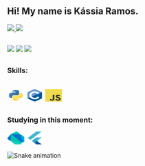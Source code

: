 ## Hi! My name is Kássia Ramos.

<div>
  <a href = "https://github.com/kassia-ramos">
  <img height= "170em" src= "https://github-readme-stats.vercel.app/api?username=kassia-ramos&show_icons=true&theme=tokyonight&include_all_commits=true&count_private=true"/>
  <img height="160em" src= "https://github-readme-stats.vercel.app/api/top-langs/?username=kassia-ramos&layout=compact&langs_count-16&theme=tokyonight"/>
</div>  

##

<div>
  <a href="https://www.instagram.com/kassia__ramoss" target="_blank"><img src= "https://img.shields.io/badge/Instagram-E4405F?style=for-the-badge&logo=instagram&logoColor=white" target="_blank"></a> 
  <a href="www.linkedin.com/in/kassia-ramos-oliveira-291969254" target="_blank"><img src= "https://img.shields.io/badge/LinkedIn-0077B5?style=for-the-badge&logo=linkedin&logoColor=white" target="_blank"></a> 
  <a href="https://mail.google.com/mail/u/0/#inbox" target="_blank"><img src= "https://img.shields.io/badge/Gmail-D14836?style=for-the-badge&logo=gmail&logoColor=white" target="_blank"></a> 
</div>

##

### Skills: 
<div style = "display: inline_block"><br>
  <img allign= "center" alt = "Kassia-Python" height="30" width="40" src = "https://raw.githubusercontent.com/devicons/devicon/master/icons/python/python-original.svg">
  <img allign= "center" alt = "Kassia-C" height="30" width="40" src ="https://github.com/devicons/devicon/blob/master/icons/c/c-original.svg">
   <img allign= "center" alt = "Kassia-JavaScript" height="30" width="40" src = "https://github.com/devicons/devicon/blob/master/icons/javascript/javascript-original.svg">
</div>

##

### Studying in this moment:
<div>
  <img allign= "center" alt = "Kassia-Dart" height="30" width="40" src = "https://github.com/devicons/devicon/blob/master/icons/dart/dart-original.svg">
  <img allign= "center" alt = "Kassia-Flutter" height="30" width="40" src = "https://github.com/devicons/devicon/blob/master/icons/flutter/flutter-original.svg">
   
</div>

![Snake animation](https://kassia-ramos.github.io/kassia-ramos/github-contribution-grid-snake.gif)

